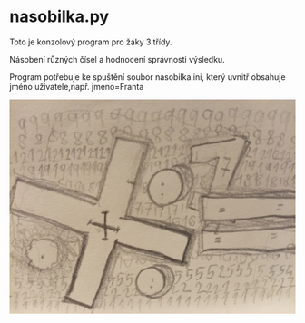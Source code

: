 # nasobilka.py
Toto je konzolový program pro žáky 3.třídy.

Násobení různých čísel a hodnocení správnosti výsledku.

Program potřebuje ke spuštění soubor nasobilka.ini, který uvnitř obsahuje jméno uživatele,např. jmeno=Franta 

![alt text](nasobilka_obr.jpg)